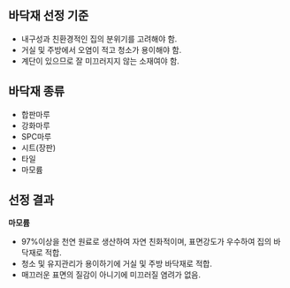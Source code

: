 ## 바닥재 선정 기준
- 내구성과 친환경적인 집의 분위기를 고려해야 함.
- 거실 및 주방에서 오염이 적고 청소가 용이해야 함.
- 계단이 있으므로 잘 미끄러지지 않는 소재여야 함.

## 바닥재 종류
- 합판마루
- 강화마루
- SPC마루
- 시트(장판)
- 타일
- 마모륨

## 선정 결과
**마모륨**
- 97%이상을 천연 원료로 생산하여 자연 친화적이며, 표면강도가 우수하여 집의 바닥재로 적합.
- 청소 및 유지관리가 용이하기에 거실 및 주방 바닥재로 적합.
- 매끄러운 표면의 질감이 아니기에 미끄러질 염려가 없음.
